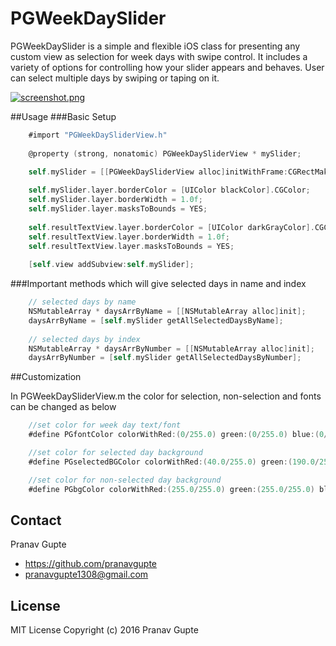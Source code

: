 # PGWeekDaySlider

PGWeekDaySlider is a simple and flexible iOS class for presenting any custom view as selection for week days with swipe control.
It includes a variety of options for controlling how your slider appears and behaves. 
User can select multiple days by swiping or taping on it.


[![screenshot.png](https://s14.postimg.org/ygfghe869/screenshot.png)](https://postimg.org/image/h3562jcv1/)


##Usage
###Basic Setup

```objective-c
    #import "PGWeekDaySliderView.h"
    
    @property (strong, nonatomic) PGWeekDaySliderView * mySlider;

    self.mySlider = [[PGWeekDaySliderView alloc]initWithFrame:CGRectMake(20, 215, 280, 40)];
    
    self.mySlider.layer.borderColor = [UIColor blackColor].CGColor;
    self.mySlider.layer.borderWidth = 1.0f;
    self.mySlider.layer.masksToBounds = YES;
    
    self.resultTextView.layer.borderColor = [UIColor darkGrayColor].CGColor;
    self.resultTextView.layer.borderWidth = 1.0f;
    self.resultTextView.layer.masksToBounds = YES;
    
    [self.view addSubview:self.mySlider];
```
    
###Important methods which will give selected days in name and index

```objective-c    
    // selected days by name
    NSMutableArray * daysArrByName = [[NSMutableArray alloc]init];
    daysArrByName = [self.mySlider getAllSelectedDaysByName];
    
    // selected days by index
    NSMutableArray * daysArrByNumber = [[NSMutableArray alloc]init];
    daysArrByNumber = [self.mySlider getAllSelectedDaysByNumber];
```
##Customization

In PGWeekDaySliderView.m the color for selection, non-selection and fonts can be changed as below

```objective-c
    //set color for week day text/font
    #define PGfontColor colorWithRed:(0/255.0) green:(0/255.0) blue:(0/255.0) alpha:1.0

    //set color for selected day background
    #define PGselectedBGColor colorWithRed:(40.0/255.0) green:(190.0/255.0) blue:(230.0/255.0) alpha:1.0

    //set color for non-selected day background
    #define PGbgColor colorWithRed:(255.0/255.0) green:(255.0/255.0) blue:(255.0/255.0) alpha:1.0
```

## Contact

Pranav Gupte
* https://github.com/pranavgupte
* pranavgupte1308@gmail.com

## License

MIT License Copyright (c) 2016 Pranav Gupte

